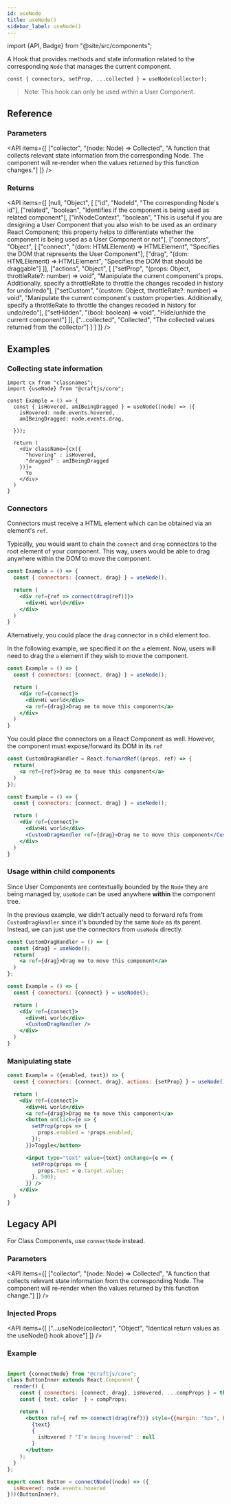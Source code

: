 ```yaml
---
id: useNode
title: useNode()
sidebar_label: useNode()
---
```


import {API, Badge} from "@site/src/components";

<Badge type="hook" />


A Hook that provides methods and state information related to the corresponding `Node` that manages the current component. 

```tsx
const { connectors, setProp, ...collected } = useNode(collector);
```

> Note: This hook can only be used within a User Component. 


## Reference
### Parameters
<API items={[
  ["collector", "(node: Node) => Collected", "A function that collects relevant state information from the corresponding Node. The component will re-render when the values returned by this function changes."]
]} /> 

### Returns


<API items={[
  [null, "Object", [
    ["id", "NodeId", "The corresponding Node's id"],
    ["related", "boolean", "Identifies if the component is being used as related component"],
    ["inNodeContext", "boolean", "This is useful if you are designing a User Component that you also wish to be used as an ordinary React Component; this property helps to differentiate whether the component is being used as a User Component or not"],
    ["connectors", "Object", [
      ["connect", "(dom: HTMLElement) => HTMLElement", "Specifies the DOM that represents the User Component"],
      ["drag", "(dom: HTMLElement) => HTMLElement", "Specifies the DOM that should be draggable"]
    ]],
    ["actions", "Object", [
      ["setProp", "(props: Object, throttleRate?: number) => void", "Manipulate the current component's props. Additionally, specify a throttleRate to throttle the changes recoded in history for undo/redo"],
      ["setCustom", "(custom: Object, throttleRate?: number) => void", "Manipulate the current component's custom properties. Additionally, specify a throttleRate to throttle the changes recoded in history for undo/redo"],
      ["setHidden", "(bool: boolean) => void", "Hide/unhide the current component"]
    ]],
    ["...collected", "Collected", "The collected values returned from the collector"]
  ]
  ]
]} />


## Examples

### Collecting state information
```tsx
import cx from "classnames";
import {useNode} from "@craftjs/core";

const Example = () => {
  const { isHovered, amIBeingDragged } = useNode((node) => ({
    isHovered: node.events.hovered,
    amIBeingDragged: node.events.drag,

  }));

  return (
    <div className={cx({
      "hovering" : isHovered,
      "dragged" : amIBeingDragged
    })}>
      Yo
    </div>
  )
}
```

### Connectors
Connectors must receive a HTML element which can be obtained via an element's `ref`.


Typically, you would want to chain the `connect` and `drag` connectors to the root element of your component. This way, users would be able to drag anywhere within the DOM to move the component.
```jsx
const Example = () => {
  const { connectors: {connect, drag} } = useNode();

  return (
    <div ref={ref => connect(drag(ref))}>
      <div>Hi world</div>
    </div>
  )
}
```

Alternatively, you could place the `drag` connector in a child element too.

In the following example, we specified it on the `a` element. Now, users will need to drag the `a` element if they wish to move the component.
```jsx
const Example = () => {
  const { connectors: {connect, drag} } = useNode();

  return (
    <div ref={connect}>
      <div>Hi world</div>
      <a ref={drag}>Drag me to move this component</a>
    </div>
  )
}
```

You could place the connectors on a React Component as well. However, the component must expose/forward its DOM in its `ref`
```jsx
const CustomDragHandler = React.forwardRef((props, ref) => {
  return(
    <a ref={ref}>Drag me to move this component</a>
  )
});

const Example = () => {
  const { connectors: {connect, drag} } = useNode();

  return (
    <div ref={connect}>
      <div>Hi world</div>
      <CustomDragHandler ref={drag}>Drag me to move this component</CustomDragHandler>
    </div>
  )
}
```

### Usage within child components
Since User Components are contextually bounded by the `Node` they are being managed by, `useNode` can be used anywhere **within** the component tree.

In the previous example, we didn't actually need to forward refs from `CustomDragHandler` since it's bounded by the same `Node` as its parent. Instead, we can just use the connectors from `useNode` directly.


```jsx
const CustomDragHandler = () => {
  const {drag} = useNode();
  return(
    <a ref={drag}>Drag me to move this component</a>
  )
};

const Example = () => {
  const { connectors: {connect} } = useNode();

  return (
    <div ref={connect}>
      <div>Hi world</div>
      <CustomDragHandler />
    </div>
  )
}
```



### Manipulating state

```jsx
const Example = ({enabled, text}) => {
  const { connectors: {connect, drag}, actions: {setProp} } = useNode();

  return (
    <div ref={connect}>
      <div>Hi world</div>
      <a ref={drag}>Drag me to move this component</a>
      <button onClick={e => {
        setProp(props => {
          props.enabled = !props.enabled;
        });
      }}>Toggle</button>

      <input type="text" value={text} onChange={e => {
        setProp(props => {
          props.text = e.target.value;
        }, 500);
      }} />
    </div>
  )
}
```


## Legacy API
For Class Components, use `connectNode` instead.

<Badge type="hoc" title={false} />


### Parameters
<API items={[
  ["collector", "(node: Node) => Collected", "A function that collects relevant state information from the corresponding Node. The component will re-render when the values returned by this function change."]
]} /> 

### Injected Props
<API items={[
  ["...useNode(collector)", "Object", "Identical return values as the useNode() hook above"]
]} /> 


### Example
```jsx

import {connectNode} from "@craftjs/core";
class ButtonInner extends React.Component {
  render() {
    const { connectors: {connect, drag}, isHovered, ...compProps } = this.props;
    const { text, color  } = compProps;

    return (
      <button ref={ ref => connect(drag(ref))} style={{margin: "5px", backgroundColor: color}} >
        {text}
        {
          isHovered ? "I'm being hovered" : null
        }
      </button>
    );
  }
};

export const Button = connectNode((node) => ({
  isHovered: node.events.hovered
}))(ButtonInner);

```
